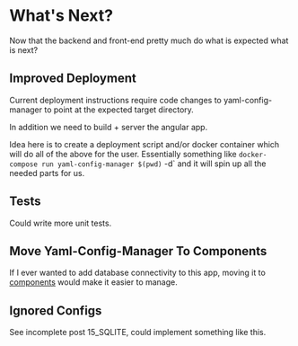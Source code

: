# What's Next?

Now that the backend and front-end pretty much do what is expected what is next?

## Improved Deployment

Current deployment instructions require code changes to yaml-config-manager to point at the expected target directory.

In addition we need to build + server the angular app.

Idea here is to create a deployment script and/or docker container which will do all of the above for the user. Essentially something like `docker-compose run yaml-config-manager $(pwd)` -d` and it will spin up all the needed parts for us.

## Tests

Could write more unit tests.

## Move Yaml-Config-Manager To Components

If I ever wanted to add database connectivity to this app, moving it to [components](https://github.com/stuartsierra/component) would make it easier to manage.

## Ignored Configs

See incomplete post 15_SQLITE, could implement something like this.
